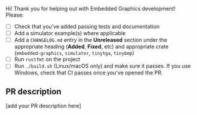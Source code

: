 Hi! Thank you for helping out with Embedded Graphics development! Please:

- [ ] Check that you've added passing tests and documentation
- [ ] Add a simulator example(s) where applicable
- [ ] Add a `CHANGELOG.md` entry in the **Unreleased** section under the appropriate heading (**Added**, **Fixed**, etc) and appropriate crate (`embedded-graphics`, `simulator`, `tinytga`, `tinybmp`)
- [ ] Run `rustfmt` on the project
- [ ] Run `./build.sh` (Linux/macOS only) and make sure it passes. If you use Windows, check that CI passes once you've opened the PR.

## PR description

[add your PR description here]
